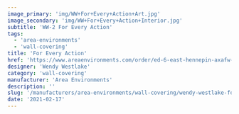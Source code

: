 ```yaml
---
image_primary: 'img/WW+For+Every+Action+Art.jpg'
image_secondary: 'img/WW+For+Every+Action+Interior.jpg'
subtitle: 'WW-2 For Every Action'
tags:
  - 'area-environments'
  - 'wall-covering'
title: 'For Every Action'
href: 'https://www.areaenvironments.com/order/ed-6-east-hennepin-axafw-w3l9w-ewf9t-ya7as-h5g6y'
designer: 'Wendy Westlake'
category: 'wall-covering'
manufacturer: 'Area Environments'
description: ''
slug: '/manufacturers/area-environments/wall-covering/wendy-westlake-for-every-action'
date: '2021-02-17'
---
```

